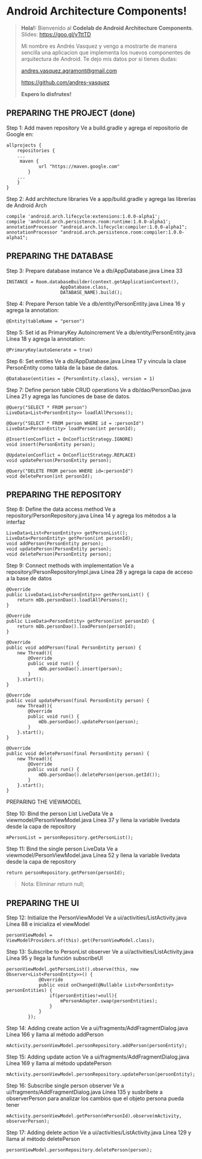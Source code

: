 Android Architecture Components!
===================

> **Hola!:**
> Bienvenido al **Codelab de Android Architecture Components**.
> Slides: https://goo.gl/yTttTD
>
> Mi nombre es Andrés Vasquez y vengo a mostrarte de manera sencilla una aplicacion que implementa los nuevos componentes de arquitectura de Android.
> Te dejo mis datos por si tienes dudas:
>
> andres.vasquez.agramont@gmail.com
>
> https://github.com/andres-vasquez
> 
> **Espero lo disfrutes!**

PREPARING THE PROJECT (done)
-------------

Step 1: Add maven repository
Ve a build.gradle y agrega el repositorio de Google en:
```
allprojects {
    repositories {
    ...
     maven {
            url "https://maven.google.com"
        }
    ...
    }
}
```

Step 2: Add architecture libraries
Ve a app/build.gradle y agrega las librerías de Android Arch
```
compile 'android.arch.lifecycle:extensions:1.0.0-alpha1';
compile 'android.arch.persistence.room:runtime:1.0.0-alpha1';
annotationProcessor "android.arch.lifecycle:compiler:1.0.0-alpha1";
annotationProcessor "android.arch.persistence.room:compiler:1.0.0-alpha1";
```

PREPARING THE DATABASE
--------------

Step 3: Prepare database instance
Ve a db/AppDatabase.java Línea 33
```
INSTANCE = Room.databaseBuilder(context.getApplicationContext(),
                    AppDatabase.class,
                    DATABASE_NAME).build();
```

Step 4: Prepare Person table
Ve a db/entity/PersonEntity.java Línea 16 y agrega la annotation:
```
@Entity(tableName = "person")
```

Step 5: Set id as PrimaryKey Autoincrement
Ve a db/entity/PersonEntity.java Línea 18 y agrega la annotation:
```
@PrimaryKey(autoGenerate = true)
```

Step 6: Set entities
Ve a db/AppDatabase.java Línea 17 y vincula la clase PersonEntity como tabla de la base de datos.
```
@Database(entities = {PersonEntity.class}, version = 1)
```

Step 7: Define person table CRUD operations
Ve a db/dao/PersonDao.java Línea 21 y agrega las funciones de base de datos.
```
@Query("SELECT * FROM person")
LiveData<List<PersonEntity>> loadlAllPersons();

@Query("SELECT * FROM person WHERE id = :personId")
LiveData<PersonEntity> loadPerson(int personId);

@Insert(onConflict = OnConflictStrategy.IGNORE)
void insert(PersonEntity person);

@Update(onConflict = OnConflictStrategy.REPLACE)
void updatePerson(PersonEntity person);

@Query("DELETE FROM person WHERE id=:personId")
void deletePerson(int personId);
```


PREPARING THE REPOSITORY
--------

Step 8: Define the data access method
Ve a repository/PersonRepository.java Línea 14 y agrega los métodos a la interfaz
```
LiveData<List<PersonEntity>> getPersonList();
LiveData<PersonEntity> getPerson(int personId);
void addPerson(PersonEntity person);
void updatePerson(PersonEntity person);
void deletePerson(PersonEntity person);
```

Step 9: Connect methods with implementation
Ve a repository/PersonRepositoryImpl.java Línea 28 y agrega la capa de acceso a la base de datos
```
@Override
public LiveData<List<PersonEntity>> getPersonList() {
    return mDb.personDao().loadlAllPersons();
}

@Override
public LiveData<PersonEntity> getPerson(int personId) {
    return mDb.personDao().loadPerson(personId);
}

@Override
public void addPerson(final PersonEntity person) {
    new Thread(){
        @Override
        public void run() {
            mDb.personDao().insert(person);
        }
    }.start();
}

@Override
public void updatePerson(final PersonEntity person) {
    new Thread(){
        @Override
        public void run() {
            mDb.personDao().updatePerson(person);
        }
    }.start();
}

@Override
public void deletePerson(final PersonEntity person) {
    new Thread(){
        @Override
        public void run() {
            mDb.personDao().deletePerson(person.getId());
        }
    }.start();
}
```

PREPARING THE VIEWMODEL


Step 10: Bind the person List LiveData
Ve a viewmodel/PersonViewModel.java Línea 37 y llena la variable livedata desde la capa de repository
```
mPersonList = personRepository.getPersonList();
```

Step 11: Bind the single person LiveData
Ve a viewmodel/PersonViewModel.java Línea 52 y llena la variable livedata desde la capa de repository
```
return personRepository.getPerson(personId);
```

> Nota: Eliminar return null;


PREPARING THE UI
-----------

Step 12: Initialize the PersonViewModel
Ve a ui/activities/ListActivity.java Línea 88 e inicializa el viewModel
```
personViewModel = ViewModelProviders.of(this).get(PersonViewModel.class);
```

Step 13: Subscribe to PersonList observer
Ve a ui/activities/ListActivity.java Línea 95 y llega la función subscribeUI
```
personViewModel.getPersonList().observe(this, new Observer<List<PersonEntity>>() {
            @Override
            public void onChanged(@Nullable List<PersonEntity> personEntities) {
                if(personEntities!=null){
                    mPersonAdapter.swap(personEntities);
                }
            }
        });
```

Step 14: Adding create action
Ve a ui/fragments/AddFragmentDialog.java Línea 166 y llama al método addPerson
```
mActivity.personViewModel.personRepository.addPerson(personEntity);
```

Step 15: Adding update action
Ve a ui/fragments/AddFragmentDialog.java Línea 169 y llama al método updatePerson
```
mActivity.personViewModel.personRepository.updatePerson(personEntity);
```

Step 16: Subscribe single person observer
Ve a ui/fragments/AddFragmentDialog.java Línea 135 y susbribete a observerPerson para analizar los cambios que el objeto persona pueda tener
```
mActivity.personViewModel.getPerson(mPersonId).observe(mActivity, observerPerson);
```

Step 17: Adding delete action
Ve a ui/activities/ListActivity.java Línea 129 y llama al método deletePerson
```
personViewModel.personRepository.deletePerson(person);
```


